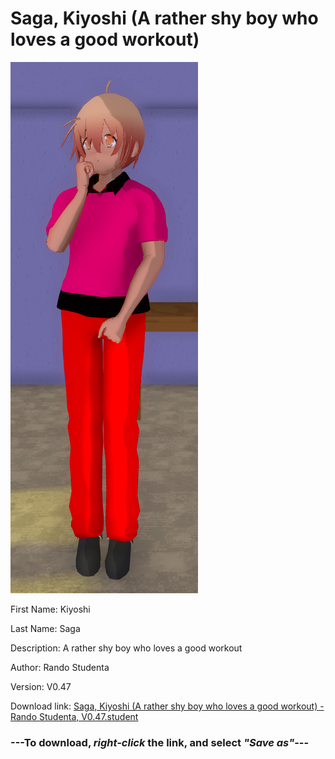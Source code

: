 # Saga, Kiyoshi (A rather shy boy who loves a good workout)

<img src = "https://raw.githubusercontent.com/Arbiter1223/Daigaku-Gurashi-Custom-Students/master/Students/Files/Saga%2C%20Kiyoshi%20(A%20rather%20shy%20boy%20who%20loves%20a%20good%20workout).png">

First Name: Kiyoshi

Last Name: Saga

Description: A rather shy boy who loves a good workout

Author: Rando Studenta

Version: V0.47

Download link: <a href="https://raw.githubusercontent.com/Arbiter1223/Daigaku-Gurashi-Custom-Students/master/Students/Files/Saga%2C%20Kiyoshi%20(A%20rather%20shy%20boy%20who%20loves%20a%20good%20workout)%20-%20Rando%20Studenta%2C%20V0.47.student">Saga, Kiyoshi (A rather shy boy who loves a good workout) - Rando Studenta, V0.47.student</a>

### ---**To download, _right-click_ the link, and select _"Save as"_**---
